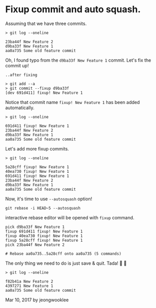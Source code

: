 # Fixup commit and auto squash.

Assuming that we have three commits.
```
> git log --oneline

23ba44f New Feature 2
d9ba33f New Feature 1
aa0a735 Some old feature commit
```

Oh, I found typo from the `d9ba33f New Feature 1` commit.
Let's fix the commit up!
```
..after fixing

> git add --a
> git commit --fixup d9ba33f
[dev 691d411] fixup! New Feature 1
```

Notice that commit name `fixup! New Feature 1` has been added automatically.
```
> git log --oneline

691d411 fixup! New Feature 1
23ba44f New Feature 2
d9ba33f New Feature 1
aa0a735 Some old feature commit
```

Let's add more fixup commits.
```
> git log --oneline

5a28cff fixup! New Feature 1
40ea730 fixup! New Feature 1
691d411 fixup! New Feature 1
23ba44f New Feature 2
d9ba33f New Feature 1
aa0a735 Some old feature commit
```

Now, it's time to use `--autosquash` option!
```
git rebase -i HEAD~5 --autosquash
```

interactive rebase editor will be opened with `fixup` command.
```
pick d9ba33f New Feature 1
fixup 691d411 fixup! New Feature 1
fixup 40ea730 fixup! New Feature 1
fixup 5a28cff fixup! New Feature 1
pick 23ba44f New Feature 2

# Rebase aa0a735..5a28cff onto aa0a735 (5 commands)
```

The only thing we need to do is just save & quit.
Tada! :tada: :tada:
```
> git log --oneline

f82b41a New Feature 2
4397271 New Feature 1
aa0a735 Some old feature commit
```

Mar 10, 2017 by jeongwooklee
